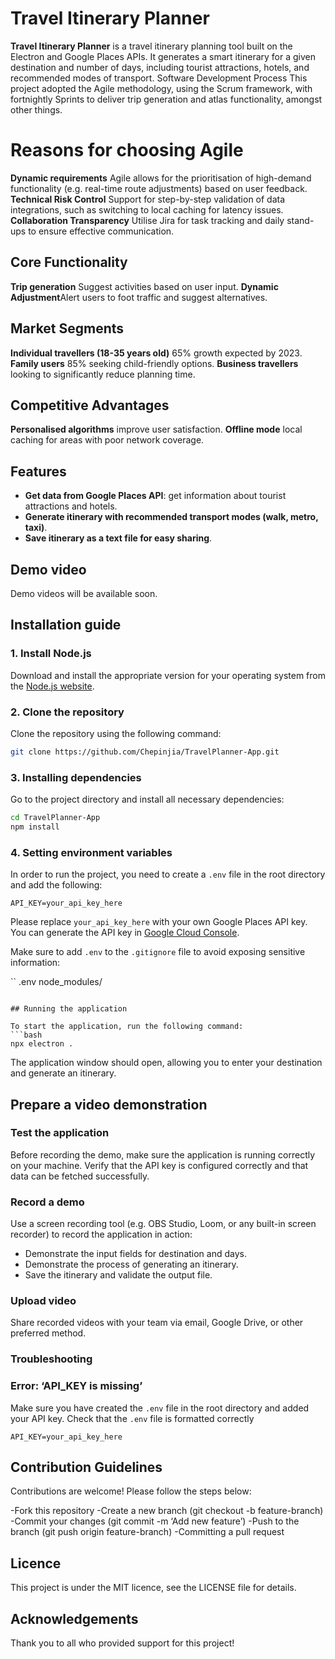 # Travel Itinerary Planner

**Travel Itinerary Planner** is a travel itinerary planning tool built on the Electron and Google Places APIs. It generates a smart itinerary for a given destination and number of days, including tourist attractions, hotels, and recommended modes of transport.
Software Development Process
This project adopted the Agile methodology, using the Scrum framework, with fortnightly Sprints to deliver trip generation and atlas functionality, amongst other things.

# Reasons for choosing Agile

**Dynamic requirements** Agile allows for the prioritisation of high-demand functionality (e.g. real-time route adjustments) based on user feedback.
**Technical Risk Control** Support for step-by-step validation of data integrations, such as switching to local caching for latency issues.
**Collaboration Transparency** Utilise Jira for task tracking and daily stand-ups to ensure effective communication.

## Core Functionality
**Trip generation** Suggest activities based on user input.
**Dynamic Adjustment**Alert users to foot traffic and suggest alternatives.

## Market Segments
**Individual travellers (18-35 years old)** 65% growth expected by 2023.
**Family users** 85% seeking child-friendly options.
**Business travellers** looking to significantly reduce planning time.

## Competitive Advantages
**Personalised algorithms** improve user satisfaction.
**Offline mode** local caching for areas with poor network coverage.

## Features

- **Get data from Google Places API**: get information about tourist attractions and hotels.
- **Generate itinerary with recommended transport modes (walk, metro, taxi)**.
- **Save itinerary as a text file for easy sharing**.

## Demo video

Demo videos will be available soon.

## Installation guide

### 1. Install Node.js

Download and install the appropriate version for your operating system from the [Node.js website](https://nodejs.org).

### 2. Clone the repository

Clone the repository using the following command:

```bash
git clone https://github.com/Chepinjia/TravelPlanner-App.git
```

### 3. Installing dependencies

Go to the project directory and install all necessary dependencies:

```bash
cd TravelPlanner-App
npm install
```

### 4. Setting environment variables

In order to run the project, you need to create a `.env` file in the root directory and add the following:

```
API_KEY=your_api_key_here
```

Please replace `your_api_key_here` with your own Google Places API key. You can generate the API key in [Google Cloud Console](https://console.cloud.google.com/).

Make sure to add `.env` to the `.gitignore` file to avoid exposing sensitive information:

``
.env
node_modules/
```

## Running the application

To start the application, run the following command:
```bash
npx electron .
```

The application window should open, allowing you to enter your destination and generate an itinerary.

## Prepare a video demonstration

### Test the application

Before recording the demo, make sure the application is running correctly on your machine. Verify that the API key is configured correctly and that data can be fetched successfully.

### Record a demo

Use a screen recording tool (e.g. OBS Studio, Loom, or any built-in screen recorder) to record the application in action:
- Demonstrate the input fields for destination and days.
- Demonstrate the process of generating an itinerary.
- Save the itinerary and validate the output file.

### Upload video

Share recorded videos with your team via email, Google Drive, or other preferred method.

### Troubleshooting

### Error: ‘API_KEY is missing’


Make sure you have created the `.env` file in the root directory and added your API key. Check that the `.env` file is formatted correctly

```
API_KEY=your_api_key_here
```
## Contribution Guidelines
Contributions are welcome! Please follow the steps below:

-Fork this repository
-Create a new branch (git checkout -b feature-branch)
-Commit your changes (git commit -m ‘Add new feature’)
-Push to the branch (git push origin feature-branch)
-Committing a pull request

## Licence
This project is under the MIT licence, see the LICENSE file for details.

## Acknowledgements
Thank you to all who provided support for this project!


